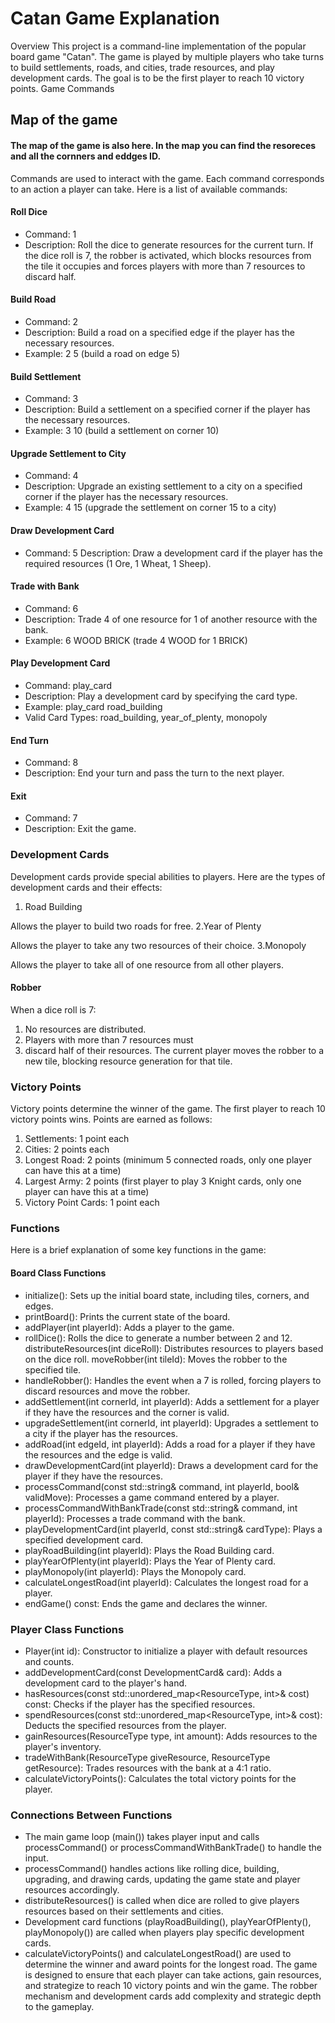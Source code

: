 # Catan Game Explanation
Overview
This project is a command-line implementation of the popular board game "Catan". The game is played by multiple players who take turns to build settlements, roads, and cities, trade resources, and play development cards. The goal is to be the first player to reach 10 victory points.
Game Commands
## Map of the game
#### The map of the game is also here. In the map you can find the resoreces and all the cornners and eddges ID.

Commands are used to interact with the game. Each command corresponds to an action a player can take. Here is a list of available commands:

#### Roll Dice
- Command: 1
- Description: Roll the dice to generate resources for the current turn. If the dice roll is 7, the robber is activated, which blocks resources from the tile it occupies and forces players with more than 7 resources to discard half.

#### Build Road
- Command: 2
- Description: Build a road on a specified edge if the player has the necessary resources.
- Example: 2 5 (build a road on edge 5)

#### Build Settlement
- Command: 3
- Description: Build a settlement on a specified corner if the player has the necessary resources.
- Example: 3 10 (build a settlement on corner 10)
#### Upgrade Settlement to City
- Command: 4
- Description: Upgrade an existing settlement to a city on a specified corner if the player has the necessary resources.
- Example: 4 15 (upgrade the settlement on corner 15 to a city)
#### Draw Development Card
- Command: 5
Description: Draw a development card if the player has the required resources (1 Ore, 1 Wheat, 1 Sheep).
#### Trade with Bank
- Command: 6 <giveResource> <getResource>
- Description: Trade 4 of one resource for 1 of another resource with the bank.
- Example: 6 WOOD BRICK (trade 4 WOOD for 1 BRICK)
#### Play Development Card
- Command: play_card
- Description: Play a development card by specifying the card type.
- Example: play_card road_building
- Valid Card Types: road_building, year_of_plenty, monopoly
#### End Turn
- Command: 8
- Description: End your turn and pass the turn to the next player.
#### Exit
- Command: 7
- Description: Exit the game.
### Development Cards
Development cards provide special abilities to players. Here are the types of development cards and their effects:

1. Road Building

Allows the player to build two roads for free.
2.Year of Plenty

Allows the player to take any two resources of their choice.
3.Monopoly

Allows the player to take all of one resource from all other players.
#### Robber
When a dice roll is 7:

1. No resources are distributed.
2. Players with more than 7 resources must 
3. discard half of their resources.
The current player moves the robber to a new tile, blocking resource generation for that tile.
### Victory Points
Victory points determine the winner of the game. The first player to reach 10 victory points wins. Points are earned as follows:

1. Settlements: 1 point each
2. Cities: 2 points each
3. Longest Road: 2 points (minimum 5 connected roads, only one player can have this at a time)
4. Largest Army: 2 points (first player to play 3 Knight cards, only one player can have this at a time)
5. Victory Point Cards: 1 point each
### Functions
Here is a brief explanation of some key functions in the game:

#### Board Class Functions
- initialize(): Sets up the initial board state, including tiles, corners, and edges.
- printBoard(): Prints the current state of the board.
- addPlayer(int playerId): Adds a player to the game.
- rollDice(): Rolls the dice to generate a number between 2 and 12.
distributeResources(int diceRoll): Distributes resources to players based on the dice roll.
moveRobber(int tileId): Moves the robber to the specified tile.
- handleRobber(): Handles the event when a 7 is rolled, forcing players to discard resources and move the robber.
- addSettlement(int cornerId, int playerId): Adds a settlement for a player if they have the resources and the corner is valid.
- upgradeSettlement(int cornerId, int playerId): Upgrades a settlement to a city if the player has the resources.
- addRoad(int edgeId, int playerId): Adds a road for a player if they have the resources and the edge is valid.
- drawDevelopmentCard(int playerId): Draws a development card for the player if they have the resources.
- processCommand(const std::string& command, int playerId, bool& validMove): Processes a game command entered by a player.
- processCommandWithBankTrade(const std::string& command, int playerId): Processes a trade command with the bank.
- playDevelopmentCard(int playerId, const std::string& cardType): Plays a specified development card.
- playRoadBuilding(int playerId): Plays the Road Building card.
- playYearOfPlenty(int playerId): Plays the Year of Plenty card.
- playMonopoly(int playerId): Plays the Monopoly card.
- calculateLongestRoad(int playerId): Calculates the longest road for a player.
- endGame() const: Ends the game and declares the winner.
### Player Class Functions
- Player(int id): Constructor to initialize a player with default resources and counts.
- addDevelopmentCard(const DevelopmentCard& card): Adds a development card to the player's hand.
- hasResources(const std::unordered_map<ResourceType, int>& cost) const: Checks if the player has the specified resources.
- spendResources(const std::unordered_map<ResourceType, int>& cost): Deducts the specified resources from the player.
- gainResources(ResourceType type, int amount): Adds resources to the player's inventory.
- tradeWithBank(ResourceType giveResource, ResourceType getResource): Trades resources with the bank at a 4:1 ratio.
- calculateVictoryPoints(): Calculates the total victory points for the player.
### Connections Between Functions
- The main game loop (main()) takes player input and calls processCommand() or processCommandWithBankTrade() to handle the input.
- processCommand() handles actions like rolling dice, building, upgrading, and drawing cards, updating the game state and player resources accordingly.
- distributeResources() is called when dice are rolled to give players resources based on their settlements and cities.
- Development card functions (playRoadBuilding(), playYearOfPlenty(), playMonopoly()) are called when players play specific development cards.
- calculateVictoryPoints() and calculateLongestRoad() are used to determine the winner and award points for the longest road.
The game is designed to ensure that each player can take actions, gain resources, and strategize to reach 10 victory points and win the game. The robber mechanism and development cards add complexity and strategic depth to the gameplay.
